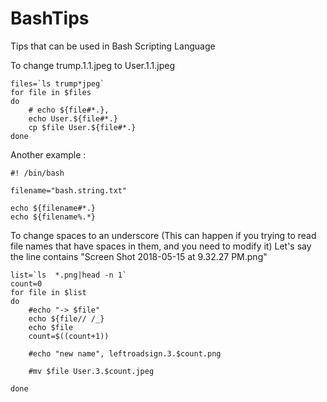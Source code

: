 # BashTips


Tips that can be used in Bash Scripting Language


To change trump.1.1.jpeg to User.1.1.jpeg

	files=`ls trump*jpeg`
	for file in $files
	do
		# echo ${file#*.}, 
		echo User.${file#*.}
		cp $file User.${file#*.}
	done



Another example :

	#! /bin/bash

	filename="bash.string.txt"

	echo ${filename#*.}
	echo ${filename%.*}


To change spaces to an underscore 
(This can happen if you trying to read file names that have spaces in them, and you need to modify it)
Let's say the line contains "Screen Shot 2018-05-15 at 9.32.27 PM.png"


    list=`ls  *.png|head -n 1`
    count=0
    for file in $list
    do
        #echo "-> $file"
        echo ${file// /_}
        echo $file
        count=$((count+1))

        #echo "new name", leftroadsign.3.$count.png

        #mv $file User.3.$count.jpeg

    done
